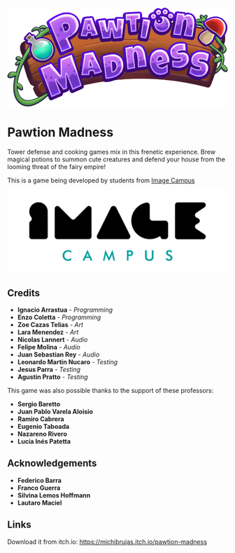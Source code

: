 <p align="center">
<img src="logo.png" alt="Pawtion Madness"/>
</p>

# Pawtion Madness

Tower defense and cooking games mix in this frenetic experience. Brew magical potions to summon cute creatures and defend your house from the looming threat of the fairy empire!

This is a game being developed by students from <a href="https://www.imagecampus.edu.ar/">Image Campus</a>

<p align="center">
  <a href="https://www.imagecampus.edu.ar/">
    <img src="logo-image-campus.png" alt="Image Campus"/>
  </a> 
</p>


## Credits

- **Ignacio Arrastua** - *Programming*
- **Enzo Coletta** - *Programming*
- **Zoe Cazas Telias** - *Art*
- **Lara Menendez** - *Art*
- **Nicolas Lannert** - *Audio*
- **Felipe Molina** - *Audio*
- **Juan Sebastian Rey** - *Audio*
- **Leonardo Martin Nucaro** - *Testing*
- **Jesus Parra** - *Testing*
- **Agustin Pratto** - *Testing*


This game was also possible thanks to the support of these professors:

- **Sergio Baretto**
- **Juan Pablo Varela Aloisio**
- **Ramiro Cabrera**
- **Eugenio Taboada**
- **Nazareno Rivero**
- **Lucía Inés Patetta**


## Acknowledgements

- **Federico Barra**
- **Franco Guerra**
- **Silvina Lemos Hoffmann**
- **Lautaro Maciel**


## Links

Download it from itch.io: https://michibrujas.itch.io/pawtion-madness
